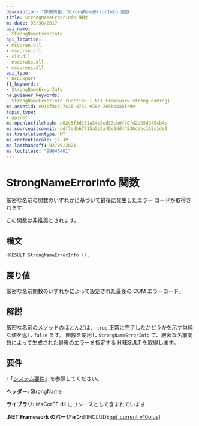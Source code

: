 ```yaml
---
description: '詳細情報: StrongNameErrorInfo 関数'
title: StrongNameErrorInfo 関数
ms.date: 03/30/2017
api_name:
- StrongNameErrorInfo
api_location:
- mscoree.dll
- mscorsn.dll
- clr.dll
- mscorwks.dll
- mscoreei.dll
api_type:
- DLLExport
f1_keywords:
- StrongNameErrorInfo
helpviewer_keywords:
- StrongNameErrorInfo function [.NET Framework strong naming]
ms.assetid: e91bf8c3-7c26-4732-938e-2e5b04abfc99
topic_type:
- apiref
ms.openlocfilehash: a02e5f3d101a34c8ed13cb0f70fd2e95d945cb4e
ms.sourcegitcommit: ddf7edb67715a5b9a45e3dd44536dabc153c1de0
ms.translationtype: MT
ms.contentlocale: ja-JP
ms.lasthandoff: 02/06/2021
ms.locfileid: "99646401"
---
```

# <a name="strongnameerrorinfo-function"></a>StrongNameErrorInfo 関数

厳密な名前の関数のいずれかに基づいて最後に発生したエラー コードが取得されます。  
  
 この関数は非推奨とされます。  
  
## <a name="syntax"></a>構文  
  
```cpp  
HRESULT StrongNameErrorInfo ();
```  
  
## <a name="return-value"></a>戻り値  

 厳密な名前関数のいずれかによって設定された最後の COM エラーコード。  
  
## <a name="remarks"></a>解説  

 厳密な名前のメソッドのほとんどは、 `true` 正常に完了したかどうかを示す単純な値を返し `false` ます。 関数を使用し `StrongNameErrorInfo` て、厳密な名前関数によって生成された最後のエラーを指定する HRESULT を取得します。  
  
## <a name="requirements"></a>要件  

 **:**「[システム要件](../../get-started/system-requirements.md)」を参照してください。  
  
 **ヘッダー:** StrongName  
  
 **ライブラリ:** MsCorEE.dll にリソースとして含まれています  
  
 **.NET Framework のバージョン:**[!INCLUDE[net_current_v10plus](../../../../includes/net-current-v10plus-md.md)]  
